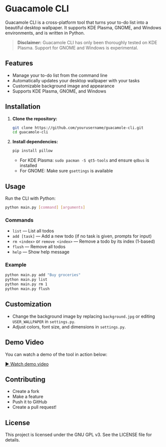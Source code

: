 # Guacamole CLI

Guacamole CLI is a cross-platform tool that turns your to-do list into a beautiful desktop wallpaper. It supports KDE Plasma, GNOME, and Windows environments, and is written in Python.

> **Disclaimer:** Guacamole CLI has only been thoroughly tested on KDE Plasma. Support for GNOME and Windows is experimental.

## Features
- Manage your to-do list from the command line
- Automatically updates your desktop wallpaper with your tasks
- Customizable background image and appearance
- Supports KDE Plasma, GNOME, and Windows

## Installation

1. **Clone the repository:**
   ```sh
   git clone https://github.com/yourusername/guacamole-cli.git
   cd guacamole-cli
   ```
2. **Install dependencies:**
   ```sh
   pip install pillow
   ```
   - For KDE Plasma: `sudo pacman -S qt5-tools` and ensure `qdbus` is installed
   - For GNOME: Make sure `gsettings` is available

## Usage

Run the CLI with Python:

```sh
python main.py [command] [arguments]
```

### Commands
- `list` — List all todos
- `add [task]` — Add a new todo (if no task is given, prompts for input)
- `rm <index>` or `remove <index>` — Remove a todo by its index (1-based)
- `flush` — Remove all todos
- `help` — Show help message

### Example
```sh
python main.py add "Buy groceries"
python main.py list
python main.py rm 1
python main.py flush
```

## Customization
- Change the background image by replacing `background.jpg` or editing `USER_WALLPAPER` in `settings.py`.
- Adjust colors, font size, and dimensions in `settings.py`.

## Demo Video

You can watch a demo of the tool in action below:

[▶️ Watch demo video](video/demo.mp4)

## Contributing
- Create a fork
- Make a feature
- Push it to GitHub
- Create a pull request!

## License
This project is licensed under the GNU GPL v3. See the LICENSE file for details.





